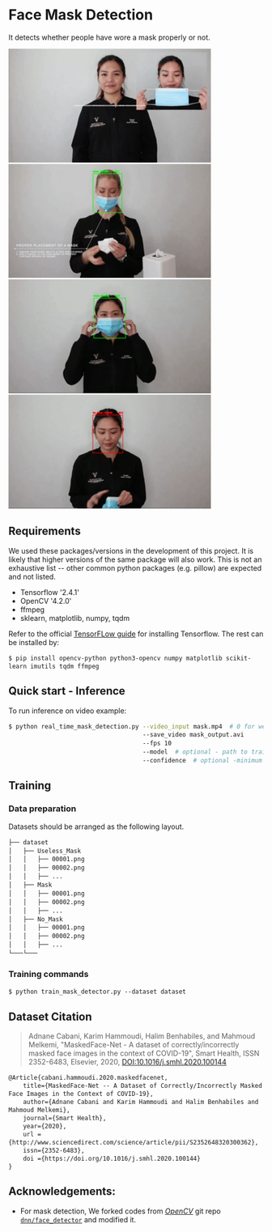 <a id="mask_detection_"></a>
# Face Mask Detection
It detects whether people have wore a mask properly or not.

<img src="mask_detection/GIFs/useless_mask.gif" width="400"/>   <img src="mask_detection/GIFs/useless_mask2.gif" width="400"/>
<img src="mask_detection/GIFs/no_mask.gif" width="400"/>   <img src="mask_detection/GIFs/thanks_mask.gif" width="400"/>

## Requirements
We used these packages/versions in the development of this project. It is likely that higher versions of the same package will also work. This is not an exhaustive list -- other common python packages (e.g. pillow) are expected and not listed.

- Tensorflow '2.4.1'
- OpenCV '4.2.0'
- ffmpeg
- sklearn, matplotlib, numpy, tqdm

Refer to the official [TensorFLow guide](https://www.tensorflow.org/install>) for installing Tensorflow. The rest can be installed by:

```
$ pip install opencv-python python3-opencv numpy matplotlib scikit-learn imutils tqdm ffmpeg
```

## Quick start - Inference
To run inference on video example:
```bash
$ python real_time_mask_detection.py --video_input mask.mp4  # 0 for webcam
                                     --save_video mask_output.avi 
                                     --fps 10
                                     --model  # optional - path to trained face mask detector model, default="mask_detector.model"
                                     --confidence  # optional -minimum probability to filter weak detections, default=0.5                                
```
## Training

### Data preparation

Datasets should be arranged as the following layout.

```bash
├── dataset
│   ├── Useless_Mask
│   │   ├── 00001.png
│   │   ├── 00002.png
│   │   ├── ...
│   ├── Mask
│   │   ├── 00001.png
│   │   ├── 00002.png
│   │   ├── ...
│   ├── No_Mask
│   │   ├── 00001.png
│   │   ├── 00002.png
│   │   ├── ...
└───└─── 
```
### Training commands
```
$ python train_mask_detector.py --dataset dataset
```
## Dataset Citation
> Adnane Cabani, Karim Hammoudi, Halim Benhabiles, and Mahmoud Melkemi, "MaskedFace-Net - A dataset of correctly/incorrectly masked face images in the context of COVID-19", Smart Health, ISSN 2352-6483, Elsevier, 2020, <a href=https://doi.org/10.1016/j.smhl.2020.100144>DOI:10.1016/j.smhl.2020.100144</a> 

```
@Article{cabani.hammoudi.2020.maskedfacenet,
    title={MaskedFace-Net -- A Dataset of Correctly/Incorrectly Masked Face Images in the Context of COVID-19},
    author={Adnane Cabani and Karim Hammoudi and Halim Benhabiles and Mahmoud Melkemi},
    journal={Smart Health},
    year={2020},
    url ={http://www.sciencedirect.com/science/article/pii/S2352648320300362},
    issn={2352-6483},
    doi ={https://doi.org/10.1016/j.smhl.2020.100144}
}
```
## Acknowledgements:
- For mask detection, We forked codes from [*OpenCV*](https://github.com/opencv/opencv) git repo [`dnn/face_detector`](https://github.com/opencv/opencv/tree/master/samples/dnn/face_detector) and modified it.
